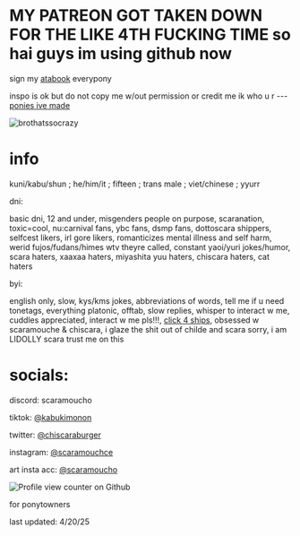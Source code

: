 # MY PATREON GOT TAKEN DOWN FOR THE LIKE 4TH FUCKING TIME so hai guys im using github now

sign my [atabook](https://scaramoucho.atabook.org/) everypony


inspo is ok but do not copy me w/out permission or credit me ik who u r --- [ponies ive made](https://kabunya.straw.page/)

![brothatssocrazy](https://github.com/user-attachments/assets/5da43837-eb16-4253-aa30-a092d435eb76)


# info

kuni/kabu/shun ; he/him/it ; fifteen ; trans male ; viet/chinese ; yyurr

 dni:

basic dni, 12 and under, misgenders people on purpose, scaranation, toxic=cool, nu:carnival fans, ybc fans, dsmp fans, dottoscara shippers, selfcest likers, irl gore likers, romanticizes mental illness and self harm, werid fujos/fudans/himes wtv theyre called, constant yaoi/yuri jokes/humor, scara haters, xaaxaa haters, miyashita yuu haters, chiscara haters, cat haters

 byi:

english only, slow, kys/kms jokes, abbreviations of words, tell me if u need tonetags, everything platonic, offtab, slow replies, whisper to interact w me, cuddles appreciated,  interact w me pls!!!, [click 4 ships](https://chiscaraburger.straw.page/), obsessed w scaramouche & chiscara, i glaze the shit out of childe and scara sorry, i am LIDOLLY scara trust me on this

# socials:

discord: scaramoucho

tiktok: [@kabukimonon](https://www.tiktok.com/@kabukimonon?lang=en)

twitter: [@chiscaraburger](https://x.com/chiscaraburger)

instagram: [@scaramouchce](https://www.instagram.com/scaramouchce/)

art insta acc: [@scaramoucho](https://www.instagram.com/scaramoucho/)

![Profile view counter on Github](https://komarev.com/ghpvc/?username=scaramoucho)

for ponytowners

last updated: 4/20/25

